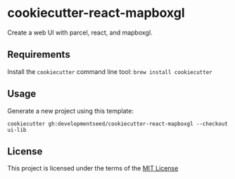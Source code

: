 # cookiecutter-react-mapboxgl

Create a web UI with parcel, react, and mapboxgl.

## Requirements

Install the `cookiecutter` command line tool: `brew install cookiecutter`

## Usage

Generate a new project using this template:

```
cookiecutter gh:developmentseed/cookiecutter-react-mapboxgl --checkout ui-lib
```

## License

This project is licensed under the terms of the [MIT License](/LICENSE.md)
